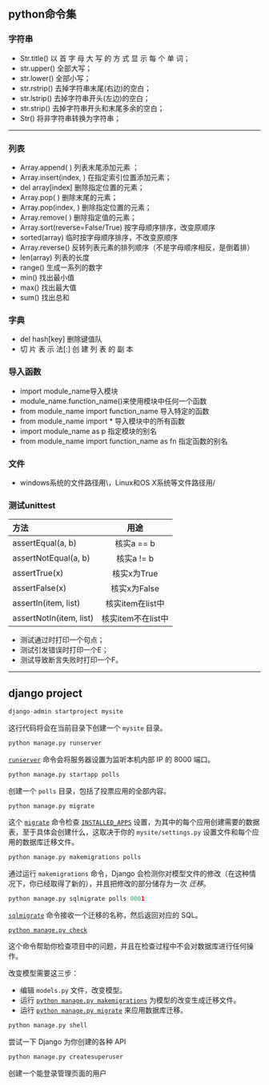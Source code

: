 ## python命令集

### 字符串

- Str.title() 以 首 字 母 大 写 的 方 式 显 示 每 个 单 词；
- str.upper() 全部大写；
- str.lower() 全部小写；
- str.rstrip() 去掉字符串末尾(右边)的空白；
- str.lstrip() 去掉字符串开头(左边)的空白；
- str.strip() 去掉字符串开头和末尾多余的空白；
- Str() 将非字符串转换为字符串；

------

### 列表

- Array.append( ) 列表末尾添加元素 ；
- Array.insert(index,  ) 在指定索引位置添加元素；
- del array[index] 删除指定位置的元素；
- Array.pop( ) 删除末尾的元素；
- Array.pop(index,  ) 删除指定位置的元素；
- Array.remove( ) 删除指定值的元素；
- Array.sort(reverse=False/True)  按字母顺序排序，改变原顺序
- sorted(array) 临时按字母顺序排序，不改变原顺序
- Array.reverse() 反转列表元素的排列顺序（不是字母顺序相反，是倒着排）
- len(array) 列表的长度
- range() 生成一系列的数字
- min() 找出最小值
- max() 找出最大值
- sum() 找出总和

### 字典

- del hash[key] 删除键值队
- 切 片 表 示 法[:] 创 建 列 表 的 副 本


### 导入函数

- import module_name导入模块
- module_name.function_name()来使用模块中任何一个函数
- from module_name import function_name  导入特定的函数
- from module_name import  \*  导入模块中的所有函数  
- import module_name as p 指定模块的别名
- from module_name import function_name as fn 指定函数的别名

### 文件

- windows系统的文件路径用\，Linux和OS X系统等文件路径用/

### 测试unittest

| 方法                    |        用途        |
| :---------------------- | :----------------: |
| assertEqual(a, b)       |     核实a == b     |
| assertNotEqual(a, b)    |     核实a != b     |
| assertTrue(x)           |    核实x为True     |
| assertFalse(x)          |    核实x为False    |
| assertIn(item, list)    |  核实item在list中  |
| assertNotIn(item, list) | 核实item不在list中 |

- 测试通过时打印一个句点；
- 测试引发错误时打印一个E；
- 测试导致断言失败时打印一个F。



------

## django project

```python
django-admin startproject mysite
```

这行代码将会在当前目录下创建一个 `mysite` 目录。

```python
python manage.py runserver
```

[`runserver`](https://docs.djangoproject.com/zh-hans/2.0/ref/django-admin/#django-admin-runserver) 命令会将服务器设置为监听本机内部 IP 的 8000 端口。

```python
python manage.py startapp polls
```

创建一个 `polls` 目录，包括了投票应用的全部内容。

```python
python manage.py migrate
```

这个 [`migrate`](https://docs.djangoproject.com/zh-hans/2.0/ref/django-admin/#django-admin-migrate) 命令检查 [`INSTALLED_APPS`](https://docs.djangoproject.com/zh-hans/2.0/ref/settings/#std:setting-INSTALLED_APPS) 设置，为其中的每个应用创建需要的数据表，至于具体会创建什么，这取决于你的 `mysite/settings.py` 设置文件和每个应用的数据库迁移文件。

```python
python manage.py makemigrations polls
```

通过运行 `makemigrations` 命令，Django 会检测你对模型文件的修改（在这种情况下，你已经取得了新的），并且把修改的部分储存为一次 *迁移*。

```python
python manage.py sqlmigrate polls 0001
```

[`sqlmigrate`](https://docs.djangoproject.com/zh-hans/2.0/ref/django-admin/#django-admin-sqlmigrate) 命令接收一个迁移的名称，然后返回对应的 SQL。

[`python manage.py check`](https://docs.djangoproject.com/zh-hans/2.0/ref/django-admin/#django-admin-check)

这个命令帮助你检查项目中的问题，并且在检查过程中不会对数据库进行任何操作。



改变模型需要这三步：

- 编辑 `models.py` 文件，改变模型。
- 运行 [`python manage.py makemigrations`](https://docs.djangoproject.com/zh-hans/2.0/ref/django-admin/#django-admin-makemigrations) 为模型的改变生成迁移文件。
- 运行 [`python manage.py migrate`](https://docs.djangoproject.com/zh-hans/2.0/ref/django-admin/#django-admin-migrate) 来应用数据库迁移。



```python
python manage.py shell
```

尝试一下 Django 为你创建的各种 API

```python
python manage.py createsuperuser
```

创建一个能登录管理页面的用户